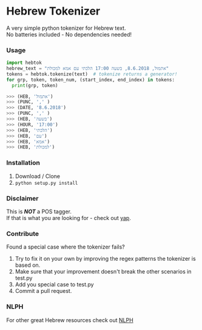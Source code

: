 # Hebrew Tokenizer
A very simple python tokenizer for Hebrew text.  
No batteries included - No dependencies needed!

### Usage
```python
import hebtok
hebrew_text = "אתמול, 8.6.2018, בשעה 17:00 הלכתי עם אמא למכולת"
tokens = hebtok.tokenize(text)  # tokenize returns a generator! 
for grp, token, token_num, (start_index, end_index) in tokens:
  print(grp, token)

>>> (HEB, 'אתמול')
>>> (PUNC, ',' )
>>> (DATE, '8.6.2018')
>>> (PUNC, ',' )
>>> (HEB, 'בשעה')
>>> (HOUR, '17:00')
>>> (HEB, 'הלכתי')
>>> (HEB, 'עם')
>>> (HEB, 'אמא')
>>> (HEB, 'למכולת')
```

### Installation
1. Download / Clone
2. ```python setup.py install```

### Disclaimer
This is __***NOT***__ a POS tagger.   
If that is what you are looking for - check out [yap](https://github.com/habeanf/yap).


### Contribute  
Found a special case where the tokenizer fails?   
1. Try to fix it on your own by improving the regex patterns the tokenizer is based on.  
2. Make sure that your improvement doesn't break the other scenarios in test.py
3. Add you special case to test.py 
4. Commit a pull request.  

### NLPH
For other great Hebrew resources check out [NLPH](https://github.com/NLPH/NLPH_Resources)
